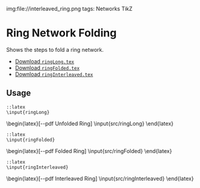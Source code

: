 img:file://interleaved_ring.png
tags: Networks
      TikZ

Ring Network Folding
====================

Shows the steps to fold a ring network.

* [Download `ringLong.tex`](file://src/ringLong.tex)
* [Download `ringFolded.tex`](file://src/ringFolded.tex)
* [Download `ringInterleaved.tex`](file://src/ringInterleaved.tex)

Usage
-----

	::latex
	\input{ringLong}

\begin{latex}[--pdf Unfolded Ring]
	\input{src/ringLong}
\end{latex}

	::latex
	\input{ringFolded}

\begin{latex}[--pdf Folded Ring]
	\input{src/ringFolded}
\end{latex}

	::latex
	\input{ringInterleaved}

\begin{latex}[--pdf Interleaved Ring]
	\input{src/ringInterleaved}
\end{latex}
